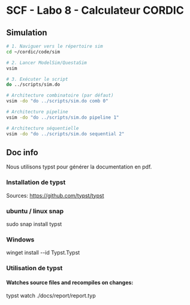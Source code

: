 # SCF - Labo 8 - Calculateur CORDIC

## Simulation

```bash
# 1. Naviguer vers le répertoire sim
cd ~/cordic/code/sim

# 2. Lancer ModelSim/QuestaSim
vsim

# 3. Exécuter le script
do ../scripts/sim.do

# Architecture combinatoire (par défaut)
vsim -do "do ../scripts/sim.do comb 0"

# Architecture pipeline
vsim -do "do ../scripts/sim.do pipeline 1"

# Architecture séquentielle
vsim -do "do ../scripts/sim.do sequential 2"
```

## Doc info

Nous utilisons typst pour générer la documentation en pdf.
### Installation de typst

Sources: https://github.com/typst/typst

### ubuntu / linux snap
sudo snap install typst

### Windows 
winget install --id Typst.Typst

### Utilisation de typst

#### Watches source files and recompiles on changes:
typst watch ./docs/report/report.typ

